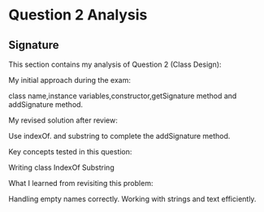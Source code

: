 # Question 2 Analysis

## Signature

This section contains my analysis of Question 2 (Class Design):

My initial approach during the exam:

class name,instance variables,constructor,getSignature method and addSignature method.

My revised solution after review:

Use indexOf. and substring to complete the addSignature method.

Key concepts tested in this question:

Writing class
IndexOf
Substring

What I learned from revisiting this problem:

Handling empty names correctly.
Working with strings and text efficiently.
